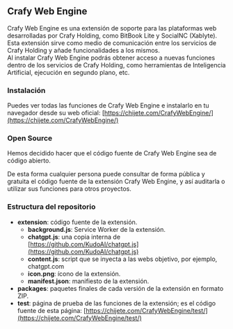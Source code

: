 ## Crafy Web Engine

Crafy Web Engine es una extensión de soporte para las plataformas web desarrolladas por Crafy Holding, como BitBook Lite y SocialNC (Xablyte).  
Esta extensión sirve como medio de comunicación entre los servicios de Crafy Holding y añade funcionalidades a los mismos.  
Al instalar Crafy Web Engine podrás obtener acceso a nuevas funciones dentro de los servicios de Crafy Holding, como herramientas de Inteligencia Artificial, ejecución en segundo plano, etc.

### Instalación

Puedes ver todas las funciones de Crafy Web Engine e instalarlo en tu navegador desde su web oficial: [https://chijete.com/CrafyWebEngine/](https://chijete.com/CrafyWebEngine/)

### Open Source

Hemos decidido hacer que el código fuente de Crafy Web Engine sea de código abierto.

De esta forma cualquier persona puede consultar de forma pública y gratuita el código fuente de la extensión Crafy Web Engine, y así auditarla o utilizar sus funciones para otros proyectos.

### Estructura del repositorio

*   **extension**: código fuente de la extensión.
    *   **background.js**: Service Worker de la extensión.
    *   **chatgpt.js**: una copia interna de [https://github.com/KudoAI/chatgpt.js](https://github.com/KudoAI/chatgpt.js)
    *   **content.js**: script que se inyecta a las webs objetivo, por ejemplo, chatgpt.com
    *   **icon.png**: ícono de la extensión.
    *   **manifest.json**: manifiesto de la extensión.
*   **packages**: paquetes finales de cada versión de la extensión en formato ZIP.
*   **test**: página de prueba de las funciones de la extensión; es el código fuente de esta página: [https://chijete.com/CrafyWebEngine/test/](https://chijete.com/CrafyWebEngine/test/)
